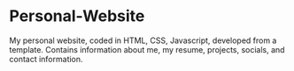 # Personal-Website

My personal website, coded in HTML, CSS, Javascript, developed from a template. Contains information about me, my resume, projects, socials, and contact information. 

